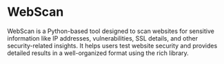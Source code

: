 # WebScan
WebScan is a Python-based tool designed to scan websites for sensitive information like IP addresses, vulnerabilities, SSL details, and other security-related insights. It helps users test website security and provides detailed results in a well-organized format using the rich library.
